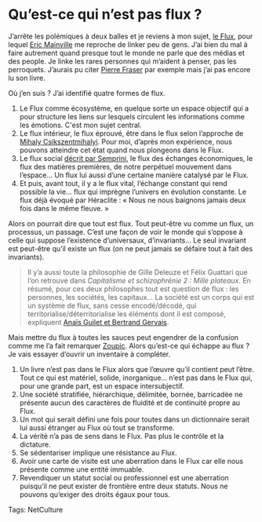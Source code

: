 # Qu’est-ce qui n’est pas flux ?

J’arrête les polémiques à deux balles et je reviens à mon sujet, [le Flux](http://blog.tcrouzet.com/tag/flux/), pour lequel [Eric Mainville](http://crisedanslesmedias.hautetfort.com/) me reproche de linker peu de gens. J’ai bien du mal à faire autrement quand presque tout le monde ne parle que des médias et des people. Je linke les rares personnes qui m’aident à penser, pas les perroquets. J’aurais pu citer [Pierre Fraser](http://theoriedestendances.com/) par exemple mais j’ai pas encore lu son livre.<span id="more-13630"></span>

Où j’en suis ? J’ai identifié quatre formes de flux.

1. Le Flux comme écosystème, en quelque sorte un espace objectif qui a pour structure les liens sur lesquels circulent les informations comme les émotions. C'est mon sujet central.
2. Le flux intérieur, le flux éprouvé, être dans le flux selon l’approche de [Mihaly Csikszentmihalyi](http://fr.wikipedia.org/wiki/Mihaly_Csikszentmihalyi). Pour moi, d’après mon expérience, nous pouvons atteindre cet état quand nous plongeons dans le Flux.
3. Le flux social [décrit par Semprini](http://blog.tcrouzet.com/2009/12/24/avez-vous-deja-porte-une-montre/), le flux des échanges économiques, le flux des matières premières, de notre perpétuel mouvement dans l’espace… Un flux lui aussi d’une certaine manière catalysé par le Flux.
4. Et puis, avant tout, il y a le flux vital, l’échange constant qui rend possible la vie… flux qui imprègne l’univers en évolution constante. Le flux déjà évoqué par Héraclite : « Nous ne nous baignons jamais deux fois dans le même fleuve. »

Alors on pourrait dire que tout est flux. Tout peut-être vu comme un flux, un processus, un passage. C’est une façon de voir le monde qui s’oppose à celle qui suppose l’existence d’universaux, d’invariants… Le seul invariant est peut-être qu’il existe un flux (on ne peut jamais se défaire tout à fait des invariants).

> Il y’a aussi toute la philosophie de Gille Deleuze et Félix Guattari que l’on retrouve dans *Capitalisme et schizophrénie 2 : Mille plateaux*. En résumé, pour ces deux philosophes tout est question de flux : les personnes, les sociétés, les capitaux… La société est un corps qui est un système de flux, sans cesse encodé/décodé, qui territorialise/déterritorialise les éléments dont il est composé, expliquent [Anaïs Guilet et Bertrand Gervais](http://www.labo-nt2.uqam.ca/recherches/dossier/le_flux).

Mais mettre du flux à toutes les sauces peut engendrer de la confusion comme me l’a fait remarquer [Zoupic](http://www.zoupic.com/). Alors qu’est-ce qui échappe au flux ? Je vais essayer d’ouvrir un inventaire à compléter.

1. Un livre n’est pas dans le Flux alors que l’œuvre qu’il contient peut l’être. Tout ce qui est matériel, solide, inorganique… n’est pas dans le Flux qui, pour une grande part, est un espace intersubjectif.
2. Une société stratifiée, hiérarchique, délimitée, bornée, barricadée ne présente aucun des caractères de fluidité et de continuité propre au Flux.
3. Un mot qui serait défini une fois pour toutes dans un dictionnaire serait lui aussi étranger au Flux où tout se transforme.
4. La vérité n’a pas de sens dans le Flux. Pas plus le contrôle et la dictature.
5. Se sédentariser implique une résistance au Flux.
6. Avoir une carte de visite est une aberration dans le Flux car elle nous présente comme une entité immuable.
7. Revendiquer un statut social ou professionnel est une aberration puisqu’il ne peut exister de frontière entre deux statuts. Nous ne pouvons qu’exiger des droits égaux pour tous.

Tags: NetCulture